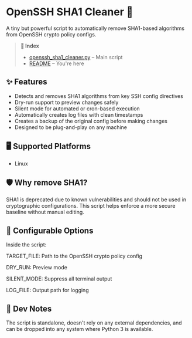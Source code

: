  # OpenSSH SHA1 Cleaner 🔐

A tiny but powerful script to automatically remove SHA1-based algorithms from OpenSSH crypto policy configs.

> **📄 Index**
>
> - [openssh_sha1_cleaner.py](coding/scripting/linux/openssh_sha1_cleaner.py) – Main script
> - [README](./README.md) – You're here


## ✨ Features

- Detects and removes SHA1 algorithms from key SSH config directives
- Dry-run support to preview changes safely
- Silent mode for automated or cron-based execution
- Automatically creates log files with clean timestamps
- Creates a backup of the original config before making changes
- Designed to be plug-and-play on any machine

## 🖥 Supported Platforms

- Linux

## 🛡 Why remove SHA1?

SHA1 is deprecated due to known vulnerabilities and should not be used in cryptographic configurations. This script helps enforce a more secure baseline without manual editing.

## 🔧 Configurable Options
Inside the script:

TARGET_FILE: Path to the OpenSSH crypto policy config

DRY_RUN: Preview mode

SILENT_MODE: Suppress all terminal output

LOG_FILE: Output path for logging

## 🧠 Dev Notes
The script is standalone, doesn't rely on any external dependencies, and can be dropped into any system where Python 3 is available.